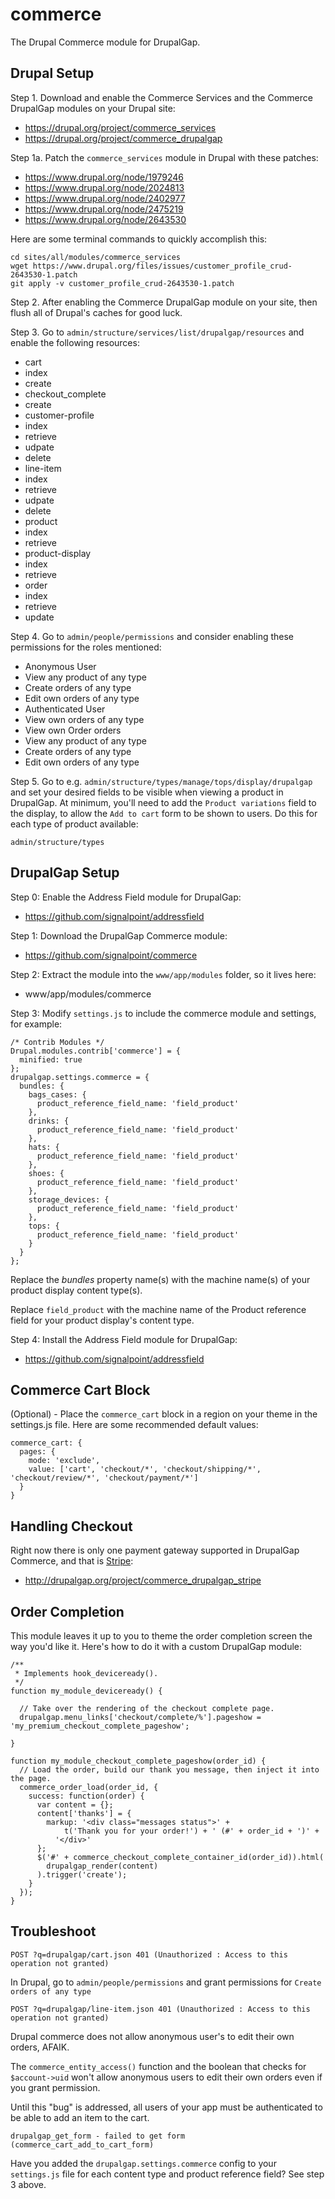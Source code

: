 commerce
========

The Drupal Commerce module for DrupalGap.

## Drupal Setup

Step 1. Download and enable the Commerce Services and the Commerce DrupalGap modules on your Drupal site:

- https://drupal.org/project/commerce_services
- https://drupal.org/project/commerce_drupalgap

Step 1a. Patch the `commerce_services` module in Drupal with these patches:

- https://www.drupal.org/node/1979246
- https://www.drupal.org/node/2024813
- https://www.drupal.org/node/2402977
- https://www.drupal.org/node/2475219
- https://www.drupal.org/node/2643530

Here are some terminal commands to quickly accomplish this:

```
cd sites/all/modules/commerce_services
wget https://www.drupal.org/files/issues/customer_profile_crud-2643530-1.patch
git apply -v customer_profile_crud-2643530-1.patch
```

Step 2. After enabling the Commerce DrupalGap module on your site, then flush all of Drupal's caches for good luck.

Step 3. Go to `admin/structure/services/list/drupalgap/resources` and enable the
following resources:

- cart
 - index
 - create
- checkout_complete
 - create
- customer-profile
 - index
 - retrieve
 - udpate
 - delete
- line-item
 - index
 - retrieve
 - udpate
 - delete
- product
 - index
 - retrieve
- product-display
 - index
 - retrieve
- order
 - index
 - retrieve
 - update

Step 4. Go to `admin/people/permissions` and consider enabling these permissions for
the roles mentioned:

- Anonymous User
 - View any product of any type
 - Create orders of any type
 - Edit own orders of any type
- Authenticated User
 - View own orders of any type
 - View own Order orders
 - View any product of any type
 - Create orders of any type
 - Edit own orders of any type

Step 5. Go to e.g. `admin/structure/types/manage/tops/display/drupalgap` and set your
desired fields to be visible when viewing a product in DrupalGap. At minimum,
you'll need to add the `Product variations` field to the display, to allow
the `Add to cart` form to be shown to users. Do this for each type of product
available:

```
admin/structure/types
```

## DrupalGap Setup

Step 0: Enable the Address Field module for DrupalGap:

- https://github.com/signalpoint/addressfield

Step 1: Download the DrupalGap Commerce module:

- https://github.com/signalpoint/commerce

Step 2: Extract the module into the `www/app/modules` folder, so it lives here:

- www/app/modules/commerce

Step 3: Modify `settings.js` to include the commerce module and settings, for example:

```
/* Contrib Modules */
Drupal.modules.contrib['commerce'] = {
  minified: true
};
drupalgap.settings.commerce = {
  bundles: {
    bags_cases: {
      product_reference_field_name: 'field_product'
    },
    drinks: {
      product_reference_field_name: 'field_product'
    },
    hats: {
      product_reference_field_name: 'field_product'
    },
    shoes: {
      product_reference_field_name: 'field_product'
    },
    storage_devices: {
      product_reference_field_name: 'field_product'
    },
    tops: {
      product_reference_field_name: 'field_product'
    }
  }
};
```

Replace the *bundles* property name(s) with the machine name(s) of your product display content type(s).

Replace `field_product` with the machine name of the Product reference field for your product display's content type.

Step 4: Install the Address Field module for DrupalGap:

* https://github.com/signalpoint/addressfield

## Commerce Cart Block

(Optional) - Place the `commerce_cart` block in a region on your theme in the
settings.js file. Here are some recommended default values:

```
commerce_cart: {
  pages: {
    mode: 'exclude',
    value: ['cart', 'checkout/*', 'checkout/shipping/*', 'checkout/review/*', 'checkout/payment/*']
  }
}
```

## Handling Checkout

Right now there is only one payment gateway supported in DrupalGap Commerce, and that is [Stripe](https://stripe.com):

- http://drupalgap.org/project/commerce_drupalgap_stripe

## Order Completion

This module leaves it up to you to theme the order completion screen the way you'd like it. Here's how to do it with a custom DrupalGap module:

```
/**
 * Implements hook_deviceready().
 */
function my_module_deviceready() {

  // Take over the rendering of the checkout complete page.
  drupalgap.menu_links['checkout/complete/%'].pageshow = 'my_premium_checkout_complete_pageshow';

}

function my_module_checkout_complete_pageshow(order_id) {
  // Load the order, build our thank you message, then inject it into the page.
  commerce_order_load(order_id, {
    success: function(order) {
      var content = {};
      content['thanks'] = {
        markup: '<div class="messages status">' +
            t('Thank you for your order!') + ' (#' + order_id + ')' +
          '</div>'
      };
      $('#' + commerce_checkout_complete_container_id(order_id)).html(
        drupalgap_render(content)
      ).trigger('create');
    }
  });
}
```

## Troubleshoot

```
POST ?q=drupalgap/cart.json 401 (Unauthorized : Access to this operation not granted)
```
In Drupal, go to `admin/people/permissions` and grant permissions for `Create orders of any type`

```
POST ?q=drupalgap/line-item.json 401 (Unauthorized : Access to this operation not granted)
```
Drupal commerce does not allow anonymous user's to edit their own orders, AFAIK.

The `commerce_entity_access()` function and the boolean that checks for `$account->uid` won't allow anonymous users to edit their own orders even if you grant permission.

Until this "bug" is addressed, all users of your app must be authenticated to be able to add an item to the cart.

```
drupalgap_get_form - failed to get form (commerce_cart_add_to_cart_form)
```
Have you added the `drupalgap.settings.commerce` config to your `settings.js` file for each content type and product reference field? See step 3 above.

